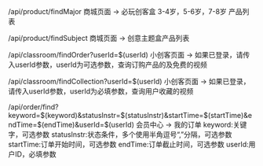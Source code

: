 /api/product/findMajor
商城页面	->	必玩创客盒 3-4岁，5-6岁，7-8岁 产品列表

/api/product/findSubject
商城页面	->	创意主题盒产品列表

/api/classroom/findOrder?userId=$(userId)
小创客页面	->	如果已登录，请传入userId参数，userId为可选参数，查询订购产品的及免费的视频

/api/classroom/findCollection?userId=$(userId)
小创客页面	->	如果已登录，请传入userId参数，userId为必填参数，查询用户收藏的视频

/api/order/find?keyword=$(keyword)&statusInstr=$(statusInstr)&startTime=$(startTime)&endTime=$(endTime)&userId=$(userId)
会员中心	->	我的订单
keyword:关键字，可选参数
statusInstr:状态条件，多个使用半角逗号“,”分隔，可选参数
startTime:订单开始时间，可选参数
endTime:订单截止时间，可选参数
userId:用户ID，必填参数
